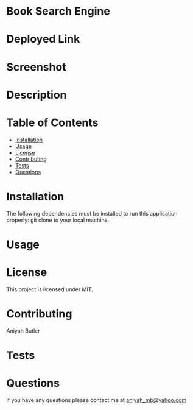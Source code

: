 # Book Search Engine

# Deployed Link

# Screenshot

<!-- ![Portfolio Screenshot](/react-portfolio/public/portfolio-screenshot.png) -->

# Description

# Table of Contents

- [Installation](#installation)
- [Usage](#usage)
- [License](#license)
- [Contributing](#contributing)
- [Tests](#tests)
- [Questions](#questions)

# Installation

The following dependencies must be installed to run this application properly: git clone to your local machine.

# Usage

# License

This project is licensed under MIT.

# Contributing

Aniyah Butler

# Tests

# Questions

If you have any questions please contact me at aniyah_mb@yahoo.com
